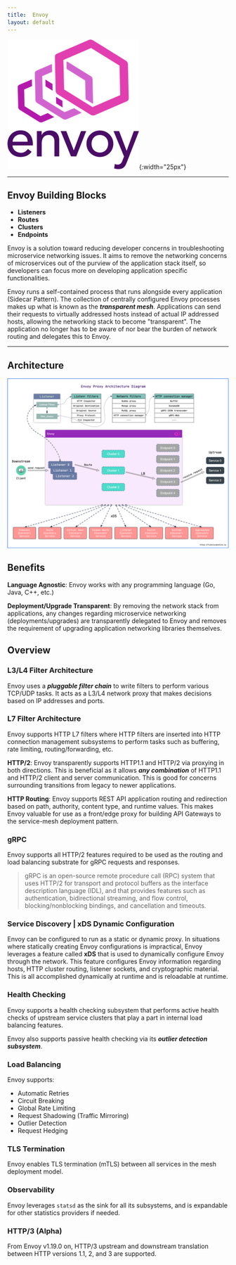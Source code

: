 ```yaml
---
title:  Envoy
layout: default
---
```


![Envoy](../assets/envoy.png){:width="25px"}

---
## Envoy Building Blocks

* **Listeners**
* **Routes**
* **Clusters**
* **Endpoints**

Envoy is a solution toward reducing developer concerns in troubleshooting microservice
networking issues. It aims to remove the networking concerns of microservices out of
the purview of the application stack itself, so developers can focus more on developing
application specific functionalities.

Envoy runs a self-contained process that runs alongside every application (Sidecar Pattern).
The collection of centrally configured Envoy processes makes up what is known as the
**_transparent mesh_**. Applications can send their requests to virtually addressed hosts
instead of actual IP addressed hosts, allowing the networking stack to become "transparent".
The application no longer has to be aware of nor bear the burden of network routing and delegates
this to Envoy.

---

## Architecture

![EnvoyArch](/assets/envoy-arch.png)

## Benefits

**Language Agnostic**: Envoy works with any programming language (Go, Java, C++, etc.)

**Deployment/Upgrade Transparent**: By removing the network stack from applications, any
changes regarding microservice networking (deployments/upgrades) are transparently delegated
to Envoy and removes the requirement of upgrading application networking libraries themselves.

## Overview

### L3/L4 Filter Architecture

Envoy uses a **_pluggable filter chain_** to write filters to perform various TCP/UDP tasks.
It acts as a L3/L4 network proxy that makes decisions based on IP addresses and ports.

### L7 Filter Architecture

Envoy supports HTTP L7 filters where HTTP filters are inserted into HTTP connection management
subsystems to perform tasks such as buffering, rate limiting, routing/forwarding, etc.

**HTTP/2**: Envoy transparently supports HTTP1.1 and HTTP/2 via proxying in both directions. This
is beneficial as it allows **_any combination_** of HTTP1.1 and HTTP/2 client and server communication.
This is good for concerns surrounding transitions from legacy to newer applications.

**HTTP Routing**: Envoy supports REST API application routing and redirection based on path, authority,
content type, and runtime values. This makes Envoy valuable for use as a front/edge proxy for building
API Gateways to the service-mesh deployment pattern.

### gRPC

Envoy supports all HTTP/2 features required to be used as the routing and load balancing substrate for
gRPC requests and responses.

> gRPC is an open-source remote procedure call (RPC) system that uses HTTP/2 for transport and protocol
buffers as the interface description language (IDL), and that provides features such as authentication,
bidirectional streaming, and flow control, blocking/nonblocking bindings, and cancellation and timeouts.

### Service Discovery | xDS Dynamic Configuration

Envoy can be configured to run as a static or dynamic proxy. In situations where statically creating
Envoy configurations is impractical, Envoy leverages a feature called **xDS** that is used to
dynamically configure Envoy through the network. This feature configures Envoy information regarding
hosts, HTTP cluster routing, listener sockets, and cryptographic material. This is all accomplished
dynamically at runtime and is reloadable at runtime.

### Health Checking

Envoy supports a health checking subsystem that performs active health checks of upstream service
clusters that play a part in internal load balancing features.

Envoy also supports passive health checking via its **_outlier detection subsystem_**.

### Load Balancing

Envoy supports:
* Automatic Retries
* Circuit Breaking
* Global Rate Limiting
* Request Shadowing (Traffic Mirroring)
* Outlier Detection
* Request Hedging

### TLS Termination

Envoy enables TLS termination (mTLS) between all services in the mesh deployment model.

### Observability

Envoy leverages `statsd` as the sink for all its subsystems, and is expandable for other statistics
providers if needed.

### HTTP/3 (Alpha)

From Envoy v1.19.0 on, HTTP/3 upstream and downstream translation between HTTP versions 1.1, 2, and
3 are supported.